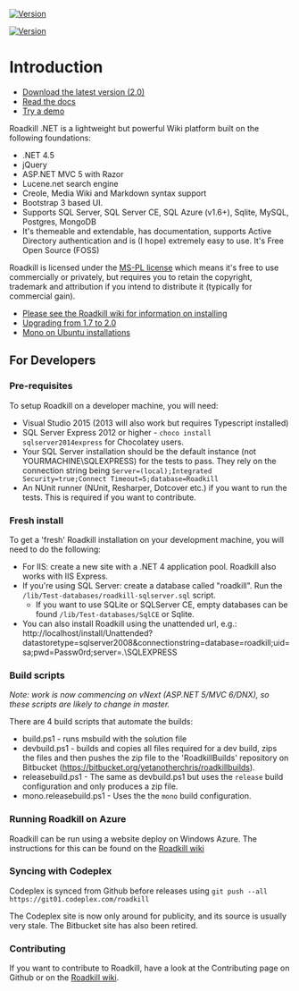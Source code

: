 [![Version](https://img.shields.io/nuget/v/Roadkill.svg?style=flat)](https://www.nuget.org/packages/Roadkill)

[![Version](https://ci.appveyor.com/api/projects/status/37etwyx9kw7uriar/branch/master?svg=true)](https://ci.appveyor.com/project/yetanotherchris/roadkill)

# Introduction

* [Download the latest version (2.0)](https://github.com/roadkillwiki/roadkill/releases/tag/v2.0)
* [Read the docs](http://www.roadkillwiki.net)
* [Try a demo](http://demo.roadkillwiki.net)

Roadkill .NET is a lightweight but powerful Wiki platform built on the following foundations:

* .NET 4.5
* jQuery
* ASP.NET MVC 5 with Razor
* Lucene.net search engine
* Creole, Media Wiki and Markdown syntax support
* Bootstrap 3 based UI.
* Supports SQL Server, SQL Server CE, SQL Azure (v1.6+), Sqlite, MySQL, Postgres, MongoDB
* It's themeable and extendable, has documentation, supports Active Directory authentication and is (I hope) extremely easy to use. It's Free Open Source (FOSS)

Roadkill is licensed under the [MS-PL license](https://github.com/roadkillwiki/roadkill/blob/master/LICENCE.md) which means it's free to use commercially or privately, but requires you to retain the copyright, trademark and attribution if you intend to distribute it (typically for commercial gain).

* [Please see the Roadkill wiki for information on installing](http://www.roadkillwiki.net/wiki/2/installing)
* [Upgrading from 1.7 to 2.0](http://www.roadkillwiki.net/wiki/14/upgrading-from-version-17-to-20)
* [Mono on Ubuntu installations](http://www.roadkillwiki.net/wiki/15/installing-on-linux-ubuntu-with-mono)

## For Developers


### Pre-requisites

To setup Roadkill on a developer machine, you will need:

* Visual Studio 2015 (2013 will also work but requires Typescript installed)
* SQL Server Express 2012 or higher - `choco install sqlserver2014express` for Chocolatey users.
* Your SQL Server installation should be the default instance (not YOURMACHINE\SQLEXPRESS) for the tests to pass. They rely on the connection string being `Server=(local);Integrated Security=true;Connect Timeout=5;database=Roadkill`
* An NUnit runner (NUnit, Resharper, Dotcover etc.) if you want to run the tests. This is required if you want to contribute.

### Fresh install

To get a 'fresh' Roadkill installation on your development machine, you will need to do the following:

* For IIS: create a new site with a .NET 4 application pool. Roadkill also works with IIS Express.
* If you're using SQL Server: create a database called "roadkill". Run the `/lib/Test-databases/roadkill-sqlserver.sql` script.
  * If you want to use SQLite or SQLServer CE, empty databases can be found `/lib/Test-databases/SqlCE` or Sqlite.
* You can also install Roadkill using the unattended url, e.g.: http://localhost/install/Unattended?datastoretype=sqlserver2008&connectionstring=database=roadkill;uid=sa;pwd=Passw0rd;server=.\SQLEXPRESS


### Build scripts

*Note: work is now commencing on vNext (ASP.NET 5/MVC 6/DNX), so these scripts are likely to change in master.*

There are 4 build scripts that automate the builds:

* build.ps1 - runs msbuild with the solution file
* devbuild.ps1 - builds and copies all files required for a dev build, zips the files and then pushes the zip file to the 'RoadkillBuilds' repository on Bitbucket (https://bitbucket.org/yetanotherchris/roadkillbuilds).
* releasebuild.ps1 - The same as devbuild.ps1 but uses the `release` build configuration and only produces a zip file.
* mono.releasebuild.ps1 - Uses the the `mono` build configuration. 

### Running Roadkill on Azure
Roadkill can be run using a website deploy on Windows Azure. The instructions for this can be found on the [Roadkill wiki](http://www.roadkillwiki.net/wiki/13/azure-website-deployments)

### Syncing with Codeplex

Codeplex is synced from Github before releases using `git push --all https://git01.codeplex.com/roadkill`

The Codeplex site is now only around for publicity, and its source is usually very stale.
The Bitbucket site has also been retired.

### Contributing

If you want to contribute to Roadkill, have a look at the Contributing page on Github or on the [Roadkill wiki](http://www.roadkillwiki.net/wiki/4/contributing).
